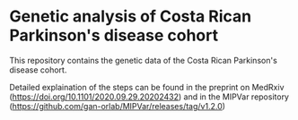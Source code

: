 # Genetic analysis of Costa Rican Parkinson's disease cohort

This repository contains the genetic data of the Costa Rican Parkinson's disease cohort.

Detailed explaination of the steps can be found in the preprint on MedRxiv (https://doi.org/10.1101/2020.09.29.20202432) and in the MIPVar repository (https://github.com/gan-orlab/MIPVar/releases/tag/v1.2.0)
